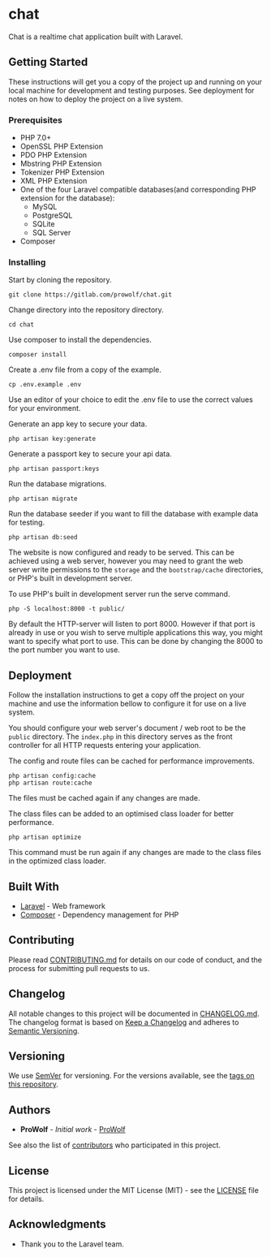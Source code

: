 # chat

Chat is a realtime chat application built with Laravel.

## Getting Started

These instructions will get you a copy of the project up and running on your local machine for development and testing purposes. See deployment for notes on how to deploy the project on a live system.

### Prerequisites

* PHP 7.0+
* OpenSSL PHP Extension
* PDO PHP Extension
* Mbstring PHP Extension
* Tokenizer PHP Extension
* XML PHP Extension
* One of the four Laravel compatible databases(and corresponding PHP extension for the database):
    * MySQL
    * PostgreSQL
    * SQLite
    * SQL Server
* Composer

### Installing

Start by cloning the repository.

```
git clone https://gitlab.com/prowolf/chat.git
```

Change directory into the repository directory.

```
cd chat
```

Use composer to install the dependencies.

```
composer install
```

Create a .env file from a copy of the example.

```
cp .env.example .env
```

Use an editor of your choice to edit the .env file to use the correct values for your environment.

Generate an app key to secure your data.

```
php artisan key:generate
```

Generate a passport key to secure your api data.

```
php artisan passport:keys
```

Run the database migrations.

```
php artisan migrate
```

Run the database seeder if you want to fill the database with example data for testing.

```
php artisan db:seed
```

The website is now configured and ready to be served. This can be achieved using a web server, however you may need to grant the web server write permissions to the `storage` and the `bootstrap/cache` directories, or PHP's built in development server.

To use PHP's built in development server run the serve command.

```
php -S localhost:8000 -t public/
```

By default the HTTP-server will listen to port 8000. However if that port is already in use or you wish to serve multiple applications this way, you might want to specify what port to use. This can be done by changing the 8000 to the port number you want to use. 

## Deployment

Follow the installation instructions to get a copy off the project on your machine and use the information bellow to configure it for use on a live system.

You should configure your web server's document / web root to be the `public` directory. The `index.php` in this directory serves as the front controller for all HTTP requests entering your application.

The config and route files can be cached for performance improvements.

```
php artisan config:cache
php artisan route:cache
```

The files must be cached again if any changes are made.

The class files can be added to an optimised class loader for better performance.

```
php artisan optimize
```

This command must be run again if any changes are made to the class files in the optimized class loader.

## Built With

* [Laravel](https://laravel.com) - Web framework
* [Composer](https://getcomposer.org) - Dependency management for PHP

## Contributing

Please read [CONTRIBUTING.md](CONTRIBUTING.md) for details on our code of conduct, and the process for submitting pull requests to us.

## Changelog

All notable changes to this project will be documented in [CHANGELOG.md](CHANGELOG.md). The changelog format is based on [Keep a Changelog](http://keepachangelog.com/en/1.0.0/) and adheres to [Semantic Versioning](http://semver.org/spec/v2.0.0.html).

## Versioning

We use [SemVer](http://semver.org/spec/v2.0.0.html) for versioning. For the versions available, see the [tags on this repository](https://gitlab.com/prowolf/chat/tags). 

## Authors

* **ProWolf** - *Initial work* - [ProWolf](https://gitlab.com/ProWolf)

See also the list of [contributors](https://gitlab.com/prowolf/chat/graphs/master) who participated in this project.

## License

This project is licensed under the MIT License (MIT) - see the [LICENSE](LICENSE) file for details.

## Acknowledgments

* Thank you to the Laravel team.